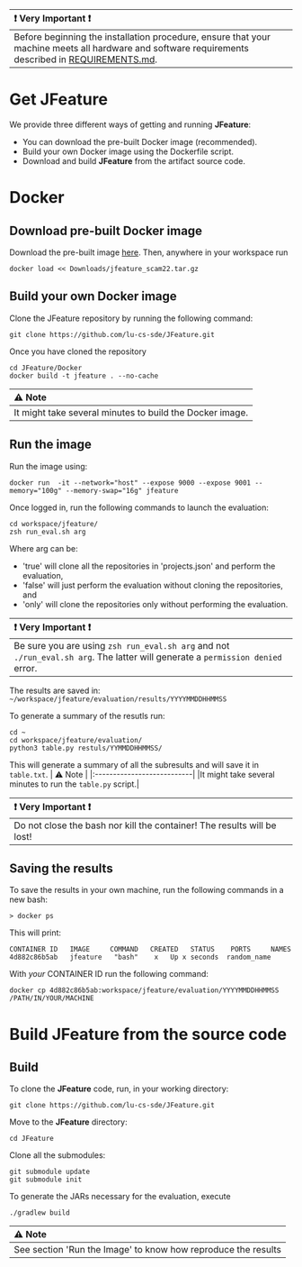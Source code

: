 | ❗️ Very Important ❗️         |
|:---------------------------|
 |Before beginning the installation procedure, ensure that your machine meets all hardware and software requirements described in [REQUIREMENTS.md](https://github.com/lu-cs-sde/JFeature/blob/main/REQUIREMENTS.md).|



# Get JFeature
We provide three different ways of getting and running **JFeature**:
  * You can download the pre-built Docker image (recommended).  
  * Build your own Docker image using the Dockerfile script.
  * Download and build **JFeature** from the artifact source code.


# Docker

## Download pre-built Docker image
Download the pre-built image [here](https://github.com/lu-cs-sde/JFeature).
Then, anywhere in your workspace run

```
docker load << Downloads/jfeature_scam22.tar.gz
```

## Build your own Docker image
Clone the JFeature repository by running the following command:
```
git clone https://github.com/lu-cs-sde/JFeature.git
```
Once you have cloned the repository
```
cd JFeature/Docker
docker build -t jfeature . --no-cache
```

| ⚠️ Note          |
|:---------------------------|
|It might take several minutes to build the Docker image.|
## Run the image

Run the image using:

```
docker run  -it --network="host" --expose 9000 --expose 9001 --memory="100g" --memory-swap="16g" jfeature
```



Once logged in, run the following commands to launch the evaluation:

```
cd workspace/jfeature/
zsh run_eval.sh arg

```

Where arg can be: 
* 'true' will clone all the repositories in 'projects.json' and perform the evaluation, 
*  'false' will just perform the evaluation without cloning the repositories, and 
*  'only' will clone the repositories only without performing the evaluation. 
  

| ❗️ Very Important ❗️         |
|:---------------------------|
 |Be sure you are using `zsh run_eval.sh arg` and not `./run_eval.sh arg`. The latter will generate a `permission denied` error.|

The results are saved in: `~/workspace/jfeature/evaluation/results/YYYYMMDDHHMMSS`

To generate a summary of the resutls run:

```
cd ~
cd workspace/jfeature/evaluation/
python3 table.py restuls/YYMMDDHHMMSS/
```
This will generate a summary of all the subresults and will save it in `table.txt`.
| ⚠️ Note          |
|:---------------------------|
|It might take several minutes to run the `table.py` script.|

| ❗️ Very Important ❗️         |
|:---------------------------|
 |Do not close the bash nor kill the container! The results will be lost!|

## Saving the results
To save the results in your own machine, run the following commands in a new bash:
```
> docker ps
```
This will print:
```
CONTAINER ID   IMAGE     COMMAND   CREATED   STATUS    PORTS     NAMES
4d882c86b5ab   jfeature   "bash"    x   Up x seconds  random_name
```
With *your* CONTAINER ID run the following command:

```
docker cp 4d882c86b5ab:workspace/jfeature/evaluation/YYYYMMDDHHMMSS /PATH/IN/YOUR/MACHINE
```




# Build JFeature from the source code

## Build
To clone the **JFeature** code, run, in your working directory:
```
git clone https://github.com/lu-cs-sde/JFeature.git
```

Move to the **JFeature** directory:

```
cd JFeature
```

Clone all the submodules:

```
git submodule update
git submodule init
```

To generate the JARs necessary for the evaluation, execute

```
./gradlew build
```

| ⚠️ Note          |
|:---------------------------|
|See section 'Run the Image' to know how reproduce the results|


